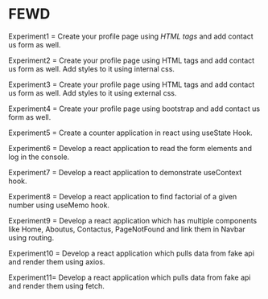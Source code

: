 # FEWD

Experiment1 = Create your profile page using *HTML tags* and add contact us form as well.

Experiment2 = Create your profile page using HTML tags and add contact us form as well. Add styles to it using internal css.

Experiment3 = Create your profile page using HTML tags and add contact us form as well. Add styles to it using external css.

Experiment4 = Create your profile page using bootstrap and add contact us form as well. 

Experiment5 = Create a counter application in react using useState Hook.

Experiment6 = Develop a react application to read the form elements and log in the console.

Experiment7 = Develop a react application to demonstrate useContext hook.

Experiment8 = Develop a react application to find factorial of a given number using useMemo hook.

Experiment9 = Develop a react application which has multiple components like Home, Aboutus, Contactus, PageNotFound and link them in Navbar using routing.

Experiment10 = Develop a react application which pulls data from fake api and render them using axios.

Experiment11= Develop a react application which pulls data from fake api and render them using fetch.
